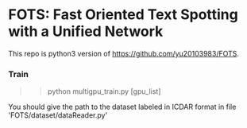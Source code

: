 # FOTS: Fast Oriented Text Spotting with a Unified Network

This repo is python3 version of https://github.com/yu20103983/FOTS.

### Train

>> python multigpu_train.py [gpu_list]

You should give the path to the dataset labeled in ICDAR format in file 'FOTS/dataset/dataReader.py'

